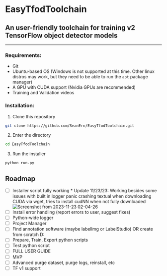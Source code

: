 # EasyTfodToolchain

## An user-friendly toolchain for training v2 TensorFlow object detector models
---
### Requirements:
- Git
- Ubuntu-based OS (Windows is not supported at this time. Other linux distros may work, but they need to be able to run the `apt` package manager)
- A GPU with CUDA support (Nvidia GPUs are recommended)
- Training and Validation videos

### Installation:
1. Clone this repository
```bash
git clone https://github.com/SeanErn/EasyTfodToolchain.git
```
2. Enter the directory
```bash
cd EasyTfodToolchain
```
3. Run the installer
```bash
python run.py
```

## Roadmap
- [ ] Installer script fully working
      * Update 11/23/23: Working besides some issues with built in logger panic crashing textual when downloading CUDA via wget, tries to install cudNN when not fully downloaded
      ![Screenshot from 2023-11-23 02-04-26](https://github.com/SeanErn/EasyTfodToolchain/assets/81441231/4b166ca5-3461-479f-b58d-838e5cd1605b)
- [ ] Install error handling (report errors to user, suggest fixes)
- [ ] Python-wide logger
- [ ] Project Manager
- [ ] Find annotation software (maybe labelImg or LabelStudio) OR create from scratch D:
- [ ] Prepare, Train, Export python scripts
- [ ] Test python script
- [ ] FULL USER GUIDE
- [ ] MVP
- [ ] Advanced purge dataset, purge logs, reinstall, etc
- [ ] TF v1 support 
